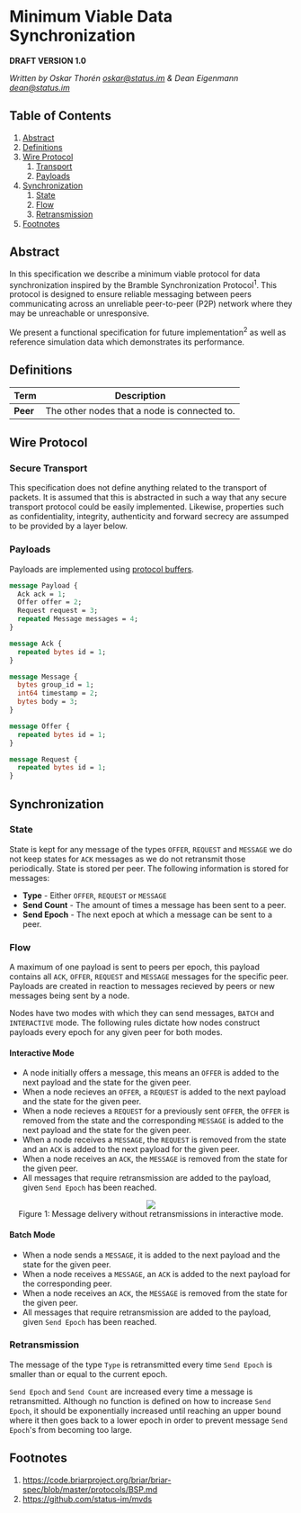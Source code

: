 # Minimum Viable Data Synchronization

**DRAFT VERSION 1.0**

*Written by Oskar Thorén oskar@status.im & Dean Eigenmann dean@status.im*

## Table of Contents

1. [Abstract](#abstract)
2. [Definitions](#definitions)
3. [Wire Protocol](#wire-protocol)
    1. [Transport](#transport) 
    2. [Payloads](#payloads)
4. [Synchronization](#synchronization)
    1. [State](#state)
    2. [Flow](#flow)
    3. [Retransmission](#retransmission)
5. [Footnotes](#footnotes)

## Abstract

In this specification we describe a minimum viable protocol for data synchronization inspired by the Bramble Synchronization Protocol<sup>1</sup>. This protocol is designed to ensure reliable messaging between peers communicating across an unreliable peer-to-peer (P2P) network where they may be unreachable or unresponsive.

We present a functional specification for future implementation<sup>2</sup> as well as reference simulation data which demonstrates its performance.

## Definitions

| Term | Description |
|------|-------------|
| **Peer** | The other nodes that a node is connected to. |

## Wire Protocol

### Secure Transport

This specification does not define anything related to the transport of packets. It is assumed that this is abstracted in such a way that any secure transport protocol could be easily implemented. Likewise, properties such as confidentiality, integrity, authenticity and forward secrecy are assumped to be provided by a layer below.

### Payloads

Payloads are implemented using [protocol buffers](https://developers.google.com/protocol-buffers/).

```protobuf
message Payload {
  Ack ack = 1;
  Offer offer = 2;
  Request request = 3;
  repeated Message messages = 4;
}

message Ack {
  repeated bytes id = 1;
}

message Message {
  bytes group_id = 1;
  int64 timestamp = 2;
  bytes body = 3;
}

message Offer {
  repeated bytes id = 1;
}

message Request {
  repeated bytes id = 1;
}
```

## Synchronization

### State

State is kept for any message of the types `OFFER`, `REQUEST` and `MESSAGE` we do not keep states for `ACK` messages as we do not retransmit those periodically. State is stored per peer. The following information is stored for messages:

 - **Type** - Either `OFFER`, `REQUEST` or `MESSAGE`
 - **Send Count** - The amount of times a message has been sent to a peer.
 - **Send Epoch** - The next epoch at which a message can be sent to a peer.

### Flow

A maximum of one payload is sent to peers per epoch, this payload contains all `ACK`, `OFFER`, `REQUEST` and `MESSAGE` messages for the specific peer. Payloads are created in reaction to messages recieved by peers or new messages being sent by a node. 

Nodes have two modes with which they can send messages, `BATCH` and `INTERACTIVE` mode. The following rules dictate how nodes construct payloads every epoch for any given peer for both modes.

#### Interactive Mode

 - A node initially offers a message, this means an `OFFER` is added to the next payload and the state for the given peer.
 - When a node recieves an `OFFER`, a `REQUEST` is added to the next payload and the state for the given peer. 
 - When a node recieves a `REQUEST` for a previously sent `OFFER`, the `OFFER` is removed from the state and the corresponding `MESSAGE` is added to the next payload and the state for the given peer.
 - When a node receives a `MESSAGE`, the `REQUEST` is removed from the state and an `ACK` is added to the next payload for the given peer.
 - When a node receives an `ACK`, the `MESSAGE` is removed from the state for the given peer.
 - All messages that require retransmission are added to the payload, given `Send Epoch` has been reached.

<p align="center">
    <img src="https://notes.status.im/uploads/upload_4256a743dc961a67446940dd1bd36107.png" />
    <br />
    Figure 1: Message delivery without retransmissions in interactive mode.
</p>

#### Batch Mode

 - When a node sends a `MESSAGE`, it is added to the next payload and the state for the given peer.
 - When a node receives a `MESSAGE`, an `ACK` is added to the next payload for the corresponding peer.
 - When a node receives an `ACK`, the `MESSAGE` is removed from the state for the given peer.
 - All messages that require retransmission are added to the payload, given `Send Epoch` has been reached.

<!-- diagram -->

<!-- Interactions with state, flow chart with retransmissions? -->

### Retransmission

The message of the type `Type` is retransmitted every time `Send Epoch` is smaller than or equal to the current epoch.

`Send Epoch` and `Send Count` are increased every time a message is retransmitted. Although no function is defined on how to increase `Send Epoch`, it should be exponentially increased until reaching an upper bound where it then goes back to a lower epoch in order to prevent message `Send Epoch`'s from becoming too large.

## Footnotes

1. https://code.briarproject.org/briar/briar-spec/blob/master/protocols/BSP.md
2. https://github.com/status-im/mvds

